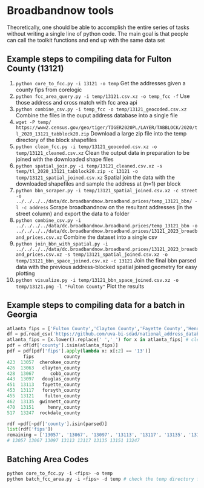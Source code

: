 # Broadbandnow tools

Theoretically, one should be able to accomplish the entire series of tasks without writing a single line of python code. The main goal is that people can call the toolkit functions and end up with the same data set


## Example steps to compiling data for Fulton County (13121)

1. `python core_to_fcc.py -i 13121 -o temp` Get the addresses given a county fips from corelogic
2. `python fcc_area_query.py -i temp/13121.csv.xz -o temp_fcc -f` Use those address and cross match with fcc area api
3. `python combine_csv.py -i temp_fcc -o temp/13121_geocoded.csv.xz` Combine the files in the ouput address database into a single file
4. `wget -P temp/ https://www2.census.gov/geo/tiger/TIGER2020PL/LAYER/TABBLOCK/2020/tl_2020_13121_tabblock20.zip` Download a large zip file into the temp directory of the block shapefiles
5. `python clean_fcc.py -i temp/13121_geocoded.csv.xz -o temp/13121_cleaned.csv.xz` Clean the output data in preparation to be joined with the downloaded shape files
6. `python spatial_join.py -i temp/13121_cleaned.csv.xz -s temp/tl_2020_13121_tabblock20.zip -c 13121 -o temp/13121_spatial_joined.csv.xz` Spatial join the data with the downloaded shapefiles and sample the address at (n=1) per block
7. `python bbn_scraper.py -i temp/13121_spatial_joined.csv.xz -c street -o ../../../../data/dc.broadbandnow.broadband.prices/temp_13121_bbn/ -l -c address` Scrape broadbandnow on the resultant addresses (in the street column) and export the data to a folder
8. `python combine_csv.py -i ../../../../data/dc.broadbandnow.broadband.prices/temp_13121_bbn -o ../../../../data/dc.broadbandnow.broadband.prices/13121_2023_broadband_prices.csv.xz` Combine the dataset into a single csv
9. `python join_bbn_with_spatial.py -i ../../../../data/dc.broadbandnow.broadband.prices/13121_2023_broadband_prices.csv.xz -s temp/13121_spatial_joined.csv.xz -o temp/13121_bbn_space_joined.csv.xz -c 13121` Join the final bbn parsed data with the previous address-blocked spatial joined geometry for easy plotting
10. `python visualize.py -i temp/13121_bbn_space_joined.csv.xz -o temp/13121.png -l "Fulton County"` Plot the results


## Example steps to compiling data for a batch in Georgia
```python
atlanta_fips = ['Fulton County','Clayton County','Fayette County','Henry County','Rockdale County','Gwinnett County','Forsyth County','Cherokee County','Cobb County','Douglas County']
df = pd.read_csv('https://github.com/uva-bi-sdad/national_address_database/raw/main/data/fips_county.csv', dtype={'fips':object})
atlanta_fips = [x.lower().replace(' ','_') for x in atlanta_fips] # clean the data
pdf = df[df['county'].isin(atlanta_fips)]
pdf = pdf[pdf['fips'].apply(lambda x: x[:2] == '13')]
      fips           county
423  13057  cherokee_county
426  13063   clayton_county
428  13067      cobb_county
443  13097   douglas_county
451  13113   fayette_county
453  13117   forsyth_county
455  13121    fulton_county
462  13135  gwinnett_county
470  13151     henry_county
517  13247  rockdale_county    

rdf =pdf[~pdf['county'].isin(parsed)]
list(rdf['fips'])
remaining = ['13057', '13067', '13097', '13113', '13117', '13135', '13151', '13247']
# 13057 13067 13097 13113 13117 13135 13151 13247
```

## Batching Area Codes
```python
python core_to_fcc.py -i <fips> -o temp
python batch_fcc_area.py -i <fips> -d temp # check the temp directory for all the fips and assume temp_<fip>_fcc/ as output directory for the geocoded files
```